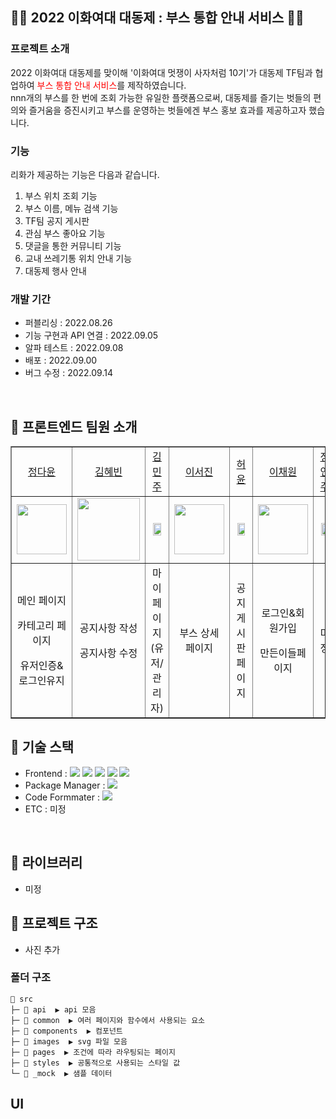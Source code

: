## 💚🎉 2022 이화여대 대동제 : 부스 통합 안내 서비스 🎉💚

### 프로젝트 소개

2022 이화여대 대동제를 맞이해 '이화여대 멋쟁이 사자처럼 10기'가 대동제 TF팀과 협업하여 <span style="color:red">부스 통합 안내 서비스</span>를 제작하였습니다. 
<br/> nnn개의 부스를 한 번에 조회 가능한 유일한 플랫폼으로써, 대동제를 즐기는 벗들의 편의와 즐거움을 증진시키고
부스를 운영하는 벗들에겐 부스 홍보 효과를 제공하고자 했습니다. 

### 기능
리화가 제공하는 기능은 다음과 같습니다.
1. 부스 위치 조회 기능
2. 부스 이름, 메뉴 검색 기능
3. TF팀 공지 게시판 
4. 관심 부스 좋아요 기능
5. 댓글을 통한 커뮤니티 기능
6. 교내 쓰레기통 위치 안내 기능
7. 대동제 행사 안내 

### 개발 기간

- 퍼블리싱 : 2022.08.26
- 기능 구현과 API 연결 : 2022.09.05
- 알파 테스트 : 2022.09.08
- 배포 : 2022.09.00
- 버그 수정 : 2022.09.14
<br/>

## 🎉 프론트엔드 팀원 소개

<table border="" cellspacing="0" cellpadding="0" width="100%">
    <tr width="100%">
        <td align="center"><a href= "https://github.com/dy6578ekdbs">정다윤</a></td>
        <td align="center"><a href= "https://github.com/aoqlsdl">김혜빈</a></td>
        <td  align="center"><a href= "https://github.com/miinjoo">김민주</a></td>
        <td  align="center"><a href= "https://github.com/529539">이서진</a></td>
        <td  align="center"><a href= "">허윤</a></td>
        <td  align="center"><a href= "">이채원</a></td>
        <td  align="center"><a href= "">정연주</a></td>
    </tr>
    <tr width="100%">
         <td  align="center"><img src = "https://ifh.cc/g/J8FJYy.jpg" width="80px"/></td>
        <td  align="center"><img src = "https://ifh.cc/g/Vo4n9y.png" width="100px" /></td>
        <td  align="center"><img src = "" width="80%"/></td>
        <td  align="center"><img src = "https://ifh.cc/g/3pJqOT.jpg" width="80px"/></td>
        <td  align="center"><img src = "https://ifh.cc/g/KHNqkk.png" width="80%"/></td>
        <td  align="center"><img src = "https://ifh.cc/g/ydn0yw.png" width="80px"/></td>
        <td  align="center"><img src = "" width="80%"/></td>
    </tr>
    <tr width="100%">
      <td  align="center"><p>메인 페이지</p><p>카테고리 페이지</p><p>유저인증& 로그인유지</p></td>
      <td  align="center"><p>공지사항 작성</p><p>공지사항 수정</p></td>
      <td  align="center">마이페이지(유저/관리자)</td>
     <td  align="center">부스 상세 페이지</td>
      <td  align="center">공지게시판 페이지</td>
      <td  align="center"><p>로그인&회원가입</p><p>만든이들페이지</p></td>
      <td  align="center">미정</td>
   </tr>
</table>

## 🎉 기술 스택

- Frontend : <img src="https://img.shields.io/badge/React-61DAFB?style=flat-square&logo=React&logoColor=white"> <img src="https://img.shields.io/badge/Redux-764ABC?style=flat-square&logo=Redux&logoColor=white"> <img src="https://img.shields.io/badge/ReduxToolkit-764ABC?style=flat-square&logo=Redux&logoColor=white"> <img src="https://img.shields.io/badge/ReduxPersist-764ABC?style=flat-square&logo=Redux&logoColor=white"> <img src="https://img.shields.io/badge/styled_components-DB7093?style=flat-square&logo=styled-components&logoColor=white">
- Package Manager : <img src="https://img.shields.io/badge/npm-CB3837?style=flat-square&logo=npm&logoColor=white">
- Code Formmater : <img src="https://img.shields.io/badge/Prettier-F7B93E?style=flat-square&logo=React&logoColor=white">
- ETC : 미정

</br>

## 🎉 라이브러리

- 미정

## 🎉 프로젝트 구조

- 사진 추가

### 폴더 구조

```
📂 src
├─ 📂 api  ▶️ api 모음
├─ 📂 common  ▶️ 여러 페이지와 함수에서 사용되는 요소
├─ 📂 components  ▶️ 컴포넌트
├─ 📂 images  ▶️ svg 파일 모음
├─ 📂 pages  ▶️ 조건에 따라 라우팅되는 페이지
├─ 📂 styles  ▶️ 공통적으로 사용되는 스타일 값
└─ 📂 _mock  ▶️ 샘플 데이터

```

## UI
